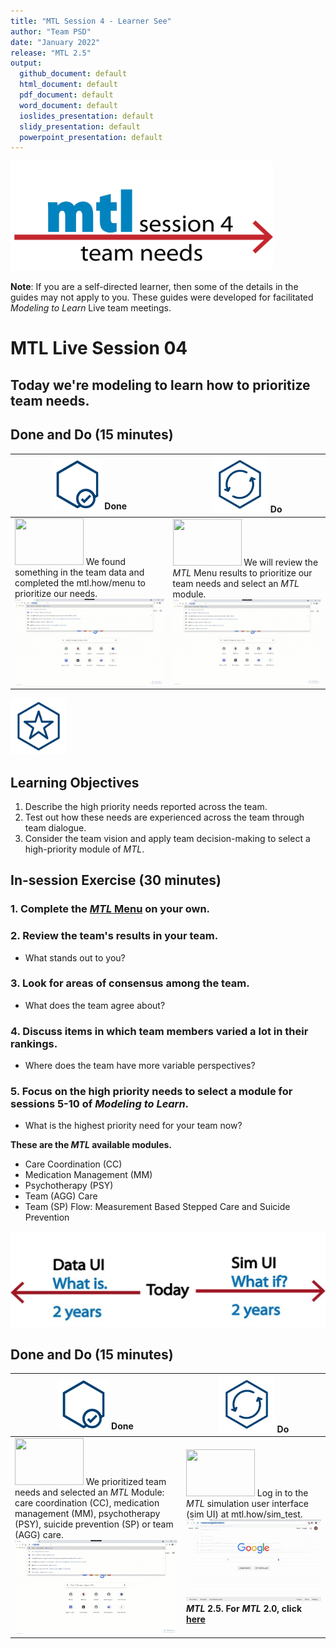 ```yaml
---
title: "MTL Session 4 - Learner See"
author: "Team PSD"
date: "January 2022"
release: "MTL 2.5"
output: 
  github_document: default
  html_document: default
  pdf_document: default
  word_document: default
  ioslides_presentation: default
  slidy_presentation: default
  powerpoint_presentation: default
---
```


[<img src = "https://github.com/lzim/teampsd/blob/master/resources/title_slides/mtl_s04_teamneeds_title.png"
     height = "175" width = "420">](#DontLink)

**Note**: If you are a self-directed learner, then some of the details in the guides may not apply to you. These guides were developed for facilitated *Modeling to Learn* Live team meetings.

# MTL Live Session 04

## Today we're modeling to learn how to prioritize team needs.

## Done and Do (15 minutes)

<!-- Do/Done Tables -->
| [<img src = "https://github.com/lzim/teampsd/blob/master/resources/icons/done.png" height = "80" width = "80">](#DontLink) **Done** | [<img src = "https://github.com/lzim/teampsd/blob/master/resources/icons/do.png" height = "90" width = "90">](#DontLink) **Do** |
| --- | --- |
|[<img src = "https://raw.githubusercontent.com/lzim/teampsd/master/resources/logos/mtl_how_menu.png" height = "75" width = "110">](http://mtl.how/menu) We found something in the team data and completed the mtl.how/menu to prioritize our needs. [![mtl menu screen cast](https://raw.githubusercontent.com/lzim/teampsd/master/resources/gifs/mtl_2.0/mtl_menu.gif)](#DontLink)| [<img src = "https://raw.githubusercontent.com/lzim/teampsd/master/resources/logos/mtl_how_menu.png" height = "75" width = "110">](http://mtl.how/menu) We will review the _MTL_ Menu results to prioritize our team needs and select an _MTL_ module. [![mtl menu screen cast](https://raw.githubusercontent.com/lzim/teampsd/master/resources/gifs/mtl_2.0/mtl_menu.gif)](#DontLink)|

<!-- Learning Objectives Icon -->
[<img src = "https://github.com/lzim/teampsd/blob/master/resources/icons/learning_objectives.png" height = "90" width = "90" style ="display: inline-block"/>](#DontLink)

## Learning Objectives

1. Describe the high priority needs reported across the team.
2. Test out how these needs are experienced across the team through team dialogue.
3. Consider the team vision and apply team decision-making to select a high-priority module of *MTL*.

## In-session Exercise (30 minutes)

### 1. Complete the [*MTL* Menu](https://mtl.how/menu) on your own.

### 2. Review the team's results in your team.

- What stands out to you?

### 3. Look for areas of consensus among the team.

- What does the team agree about?

### 4. Discuss items in which team members varied a lot in their rankings.

- Where does the team have more variable perspectives?

### 5. Focus on the high priority needs to select a module for sessions 5-10 of *Modeling to Learn*.

- What is the highest priority need for your team now?

**These are the *MTL* available modules.**

- Care Coordination (CC)
- Medication Management (MM)
- Psychotherapy (PSY)
- Team (AGG) Care
- Team (SP) Flow: Measurement Based Stepped Care and Suicide Prevention

[<img src = "https://raw.githubusercontent.com/lzim/teampsd/master/resources/illustrations/data_ui_sim_ui.png">](#DontLink)

## Done and Do (15 minutes)

<!-- Do/Done Tables -->
| [<img src = "https://github.com/lzim/teampsd/blob/master/resources/icons/done.png" height = "80" width = "80">](#DontLink) **Done** | [<img src = "https://github.com/lzim/teampsd/blob/master/resources/icons/do.png" height = "90" width = "90">](#DontLink) **Do** |
| --- | --- |
| [<img src = "https://raw.githubusercontent.com/lzim/teampsd/master/resources/logos/mtl_how_menu.png" height = "75" width = "110">](http://mtl.how/menu) We prioritized team needs and selected an _MTL_ Module: care coordination (CC), medication management (MM), psychotherapy (PSY), suicide prevention (SP) or team (AGG) care. [![mtl menu screen cast](https://raw.githubusercontent.com/lzim/teampsd/master/resources/gifs/mtl_2.0/mtl_menu.gif)](#DontLink)| [<img src = "https://github.com/lzim/teampsd/blob/master/resources/logos/mtl_how_sim.png" height = "75" width = "110">](http://mtl.how/sim_test) Log in to the _MTL_ simulation user interface (sim UI) at mtl.how/sim_test. [![sim ui screen cast](https://raw.githubusercontent.com/lzim/teampsd/master/resources/gifs/mtl_2.0/sim_ui_1.gif)](#DontLink)**_MTL_ 2.5.** **For _MTL_ 2.0, click [here](https://github.com/lijenn/mtl/blob/master/blue/session02/s02_learner/mtl_session02_see.md)**|
